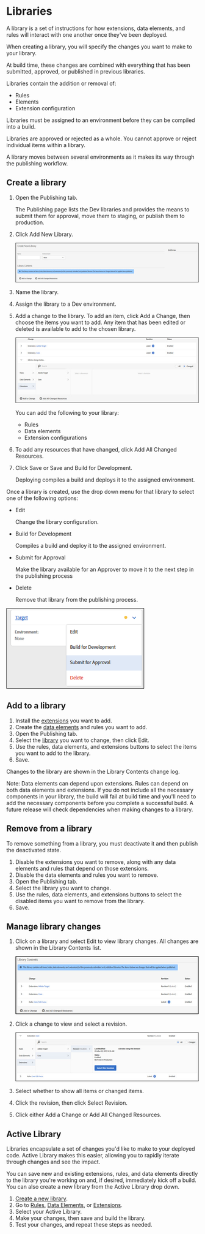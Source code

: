 # Libraries

A library is a set of instructions for how extensions, data elements, and rules will interact with one another once they've been deployed.

When creating a library, you will specify the changes you want to make to your library.

At build time, these changes are combined with everything that has been submitted, approved, or published in previous libraries.

Libraries contain the addition or removal of:

* Rules
* Elements
* Extension configuration

Libraries must be assigned to an environment before they can be compiled into a build.

Libraries are approved or rejected as a whole. You cannot approve or reject individual items within a library.

A library moves between several environments as it makes its way through the publishing workflow.

## Create a library

1. Open the Publishing tab.

   The Publishing page lists the Dev libraries and provides the means to submit them for approval, move them to staging, or publish them to production.

2. Click Add New Library.

   ![](../../.gitbook/assets/library-create.jpg)

3. Name the library.
4. Assign the library to a Dev environment.
5. Add a change to the library. To add an item, click Add a Change, then choose the items you want to add. Any item that has been edited or deleted is available to add to the chosen library.

   ![](../../.gitbook/assets/library-add-change.jpg)

   You can add the following to your library:

   * Rules
   * Data elements
   * Extension configurations

6. To add any resources that have changed, click Add All Changed Resources.
7. Click Save or Save and Build for Development.

   Deploying compiles a build and deploys it to the assigned environment.

Once a library is created, use the drop down menu for that library to select one of the following options:

* Edit

  Change the library configuration.

* Build for Development

  Compiles a build and deploy it to the assigned environment.

* Submit for Approval

  Make the library available for an Approver to move it to the next step in the publishing process

* Delete

  Remove that library from the publishing process.

![](../../.gitbook/assets/library-menu.png)

## Add to a library

1. Install the [extensions](../../managing-resources/extensions.md) you want to add.
2. Create the [data elements](../../managing-resources/data-elements.md) and rules you want to add.
3. Open the Publishing tab.
4. Select the [library](libraries.md) you want to change, then click Edit.
5. Use the rules, data elements, and extensions buttons to select the items you want to add to the library.
6. Save.

Changes to the library are shown in the Library Contents change log.

Note: Data elements can depend upon extensions. Rules can depend on both data elements and extensions. If you do not include all the necessary components in your library, the build will fail at build time and you'll need to add the necessary components before you complete a successful build. A future release will check dependencies when making changes to a library.

## Remove from a library

To remove something from a library, you must deactivate it and then publish the deactivated state.

1. Disable the extensions you want to remove, along with any data elements and rules that depend on those extensions.
2. Disable the data elements and rules you want to remove.
3. Open the Publishing tab.
4. Select the library you want to change.
5. Use the rules, data elements, and extensions buttons to select the disabled items you want to remove from the library.
6. Save.

## Manage library changes

1. Click on a library and select Edit to view library changes. All changes are shown in the Library Contents list.

   ![](../../.gitbook/assets/library-contents.jpg)

2. Click a change to view and select a revision.

   ![](../../.gitbook/assets/library-contents-revision.jpg)

3. Select whether to show all items or changed items.
4. Click the revision, then click Select Revision.
5. Click either Add a Change or Add All Changed Resources.

## Active Library

Libraries encapsulate a set of changes you'd like to make to your deployed code. Active Library makes this easier, allowing you to rapidly iterate through changes and see the impact.

You can save new and existing extensions, rules, and data elements directly to the library you're working on and, if desired, immediately kick off a build. You can also create a new library from the Active Library drop down.

1. [Create a new library](libraries.md#create-a-library).
2. Go to [Rules](../../managing-resources/rules.md), [Data Elements](../../managing-resources/data-elements.md), or [Extensions](../../managing-resources/extensions.md).
3. Select your Active Library.
4. Make your changes, then save and build the library.
5. Test your changes, and repeat these steps as needed.


